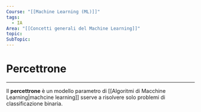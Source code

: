 ```yaml
---
Course: "[[Machine Learning (ML)]]"
tags:
  - IA
Area: "[[Concetti generali del Machine Learning]]"
topic: 
SubTopic: 
---
```

# Percettrone
---
Il __percettrone__ è un modello parametro di [[Algoritmi di Macchine Learning|machcine learning]] sserve a risolvere solo problemi di classificazione binaria.


